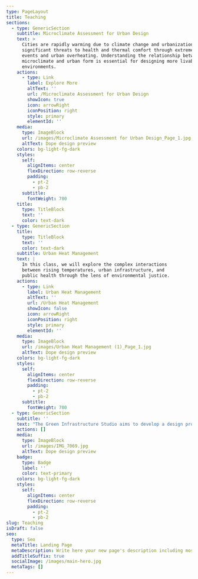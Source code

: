 ```yaml
---
type: PageLayout
title: Teaching
sections:
  - type: GenericSection
    subtitle: Microclimate Assessment for Urban Design
    text: >
      Cities are rapidly warming due to climate change and urbanization, posing
      significant threats to health and thermal comfort through extreme heat
      events and urban overheating. Understanding the relationship between
      microclimate and urban form is essential for designing more livable
      environments. 
    actions:
      - type: Link
        label: Explore More
        altText: ''
        url: /Microclimate Assessment for Urban Design
        showIcon: true
        icon: arrowRight
        iconPosition: right
        style: primary
        elementId: ''
    media:
      type: ImageBlock
      url: /images/Microclimate Assessment for Urban Design_Page_1.jpg
      altText: Dope design preview
    colors: bg-light-fg-dark
    styles:
      self:
        alignItems: center
        flexDirection: row-reverse
        padding:
          - pt-2
          - pb-2
      subtitle:
        fontWeight: 700
    title:
      type: TitleBlock
      text: ''
      color: text-dark
  - type: GenericSection
    title:
      type: TitleBlock
      text: ''
      color: text-dark
    subtitle: Urban Heat Management
    text: |
      In this class, we will explore the complex interactions
      between rising temperatures, urban infrastructure, and
      public health through the lens of environmental justice.
    actions:
      - type: Link
        label: Urban Heat Management
        altText: ''
        url: /Urban Heat Management
        showIcon: false
        icon: arrowRight
        iconPosition: right
        style: primary
        elementId: ''
    media:
      type: ImageBlock
      url: /images/Urban Heat Management (1)_Page_1.jpg
      altText: Dope design preview
    colors: bg-light-fg-dark
    styles:
      self:
        alignItems: center
        flexDirection: row-reverse
        padding:
          - pt-2
          - pb-2
      subtitle:
        fontWeight: 700
  - type: GenericSection
    subtitle: ''
    text: "The Green Infrastructure Studio aims to develop a design proposal using nature-based solutions to address both site-specific, and broader societal and ecological challenges.\n\nThrough interactive sessions with multidisciplinary speakers, discussions on selected readings, and site visits, students grasp the principles of site analysis, green infrastructure construction and maintenance, valuation of nature-based solutions, and environmental justice, enabling them to develop a comprehensive design\_proposal.\n"
    actions: []
    media:
      type: ImageBlock
      url: /images/IMG_7069.jpg
      altText: Dope design preview
    badge:
      type: Badge
      label: ''
      color: text-primary
    colors: bg-light-fg-dark
    styles:
      self:
        alignItems: center
        flexDirection: row-reverse
        padding:
          - pt-2
          - pb-2
slug: Teaching
isDraft: false
seo:
  type: Seo
  metaTitle: Landing Page
  metaDescription: Write here your new page's description including most relevant keywords.
  addTitleSuffix: true
  socialImage: /images/main-hero.jpg
  metaTags: []
---
```

